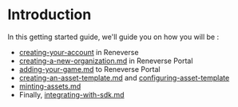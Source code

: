 # Introduction

In this getting started guide, we'll guide you on how you will be :&#x20;

* [creating-your-account](creating-your-account/ "mention") in Reneverse
* [creating-a-new-organization.md](creating-a-new-organization.md "mention") in Reneverse Portal
* [adding-your-game.md](adding-your-game.md "mention") to Reneverse Portal
* [creating-an-asset-template.md](creating-an-asset-template.md "mention") and [configuring-asset-template](configuring-asset-template/ "mention")
* [minting-assets.md](minting-assets.md "mention")
* Finally, [integrating-with-sdk.md](integrating-with-sdk.md "mention")
